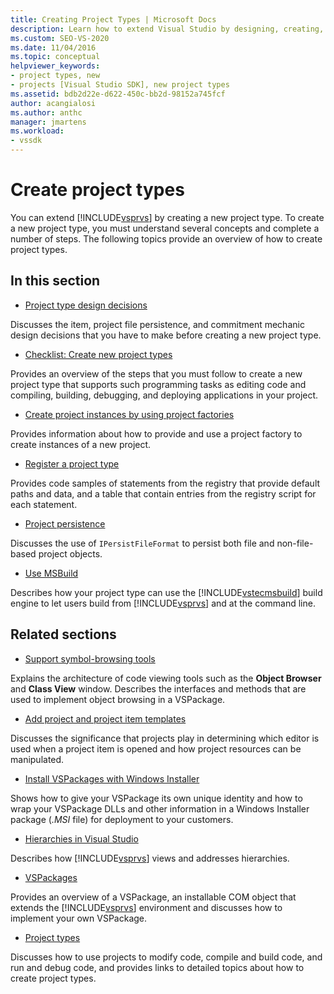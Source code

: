 ```yaml
---
title: Creating Project Types | Microsoft Docs
description: Learn how to extend Visual Studio by designing, creating, and registering a new project type that supports programming tasks.
ms.custom: SEO-VS-2020
ms.date: 11/04/2016
ms.topic: conceptual
helpviewer_keywords:
- project types, new
- projects [Visual Studio SDK], new project types
ms.assetid: bdb2d22e-d622-450c-bb2d-98152a745fcf
author: acangialosi
ms.author: anthc
manager: jmartens
ms.workload:
- vssdk
---
```

# Create project types
You can extend [!INCLUDE[vsprvs](../../code-quality/includes/vsprvs_md.md)] by creating a new project type. To create a new project type, you must understand several concepts and complete a number of steps. The following topics provide an overview of how to create project types.

## In this section
- [Project type design decisions](../../extensibility/internals/project-type-design-decisions.md)

 Discusses the item, project file persistence, and commitment mechanic design decisions that you have to make before creating a new project type.

- [Checklist: Create new project types](../../extensibility/internals/checklist-creating-new-project-types.md)

 Provides an overview of the steps that you must follow to create a new project type that supports such programming tasks as editing code and compiling, building, debugging, and deploying applications in your project.

- [Create project instances by using project factories](../../extensibility/internals/creating-project-instances-by-using-project-factories.md)

 Provides information about how to provide and use a project factory to create instances of a new project.

- [Register a project type](../../extensibility/internals/registering-a-project-type.md)

 Provides code samples of statements from the registry that provide default paths and data, and a table that contain entries from the registry script for each statement.

- [Project persistence](../../extensibility/internals/project-persistence.md)

 Discusses the use of `IPersistFileFormat` to persist both file and non-file-based project objects.

- [Use MSBuild](../../extensibility/internals/using-msbuild.md)

 Describes how your project type can use the [!INCLUDE[vstecmsbuild](../../extensibility/internals/includes/vstecmsbuild_md.md)] build engine to let users build from [!INCLUDE[vsprvs](../../code-quality/includes/vsprvs_md.md)] and at the command line.

## Related sections
- [Support symbol-browsing tools](../../extensibility/internals/supporting-symbol-browsing-tools.md)

 Explains the architecture of code viewing tools such as the **Object Browser** and **Class View** window. Describes the interfaces and methods that are used to implement object browsing in a VSPackage.

- [Add project and project item templates](../../extensibility/internals/adding-project-and-project-item-templates.md)

 Discusses the significance that projects play in determining which editor is used when a project item is opened and how project resources can be manipulated.

- [Install VSPackages with Windows Installer](../../extensibility/internals/installing-vspackages-with-windows-installer.md)

 Shows how to give your VSPackage its own unique identity and how to wrap your VSPackage DLLs and other information in a Windows Installer package (*.MSI* file) for deployment to your customers.

- [Hierarchies in Visual Studio](../../extensibility/internals/hierarchies-in-visual-studio.md)

 Describes how [!INCLUDE[vsprvs](../../code-quality/includes/vsprvs_md.md)] views and addresses hierarchies.

- [VSPackages](../../extensibility/internals/vspackages.md)

 Provides an overview of a VSPackage, an installable COM object that extends the [!INCLUDE[vsprvs](../../code-quality/includes/vsprvs_md.md)] environment and discusses how to implement your own VSPackage.

- [Project types](../../extensibility/internals/project-types.md)

 Discusses how to use projects to modify code, compile and build code, and run and debug code, and provides links to detailed topics about how to create project types.
